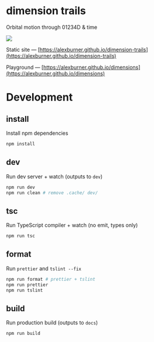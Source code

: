 # dimension trails

Orbital motion through 01234D & time

[![](https://i.imgur.com/azkBHmlm.png)](https://alexburner.github.io/dimension-trails)

Static site — [https://alexburner.github.io/dimension-trails](https://alexburner.github.io/dimension-trails)

Playground — [https://alexburner.github.io/dimensions](https://alexburner.github.io/dimensions)

# Development

## install

Install npm dependencies

```sh
npm install
```

## dev

Run dev server + watch (outputs to `dev`)

```sh
npm run dev
npm run clean # remove .cache/ dev/
```

## tsc

Run TypeScript compiler + watch (no emit, types only)

```sh
npm run tsc
```

## format

Run `prettier` and `tslint --fix`

```sh
npm run format # prettier + tslint
npm run prettier
npm run tslint
```

## build

Run production build (outputs to `docs`)

```sh
npm run build
```
